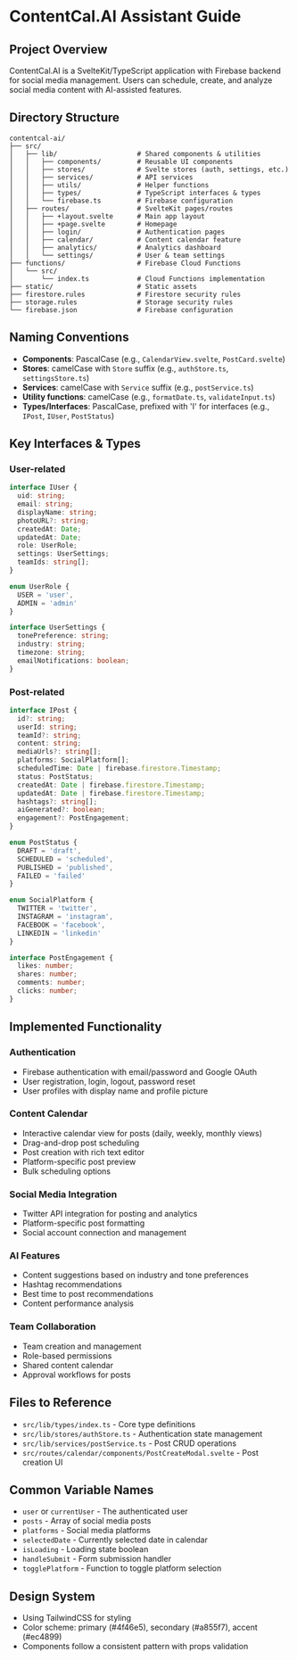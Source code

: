 # ContentCal.AI Assistant Guide

## Project Overview
ContentCal.AI is a SvelteKit/TypeScript application with Firebase backend for social media management. Users can schedule, create, and analyze social media content with AI-assisted features.

## Directory Structure
```
contentcal-ai/
├── src/
│   ├── lib/                    # Shared components & utilities
│   │   ├── components/         # Reusable UI components
│   │   ├── stores/             # Svelte stores (auth, settings, etc.)
│   │   ├── services/           # API services
│   │   ├── utils/              # Helper functions
│   │   ├── types/              # TypeScript interfaces & types
│   │   └── firebase.ts         # Firebase configuration
│   ├── routes/                 # SvelteKit pages/routes
│   │   ├── +layout.svelte      # Main app layout
│   │   ├── +page.svelte        # Homepage
│   │   ├── login/              # Authentication pages
│   │   ├── calendar/           # Content calendar feature
│   │   ├── analytics/          # Analytics dashboard
│   │   └── settings/           # User & team settings
├── functions/                  # Firebase Cloud Functions
│   └── src/
│       └── index.ts            # Cloud Functions implementation
├── static/                     # Static assets
├── firestore.rules             # Firestore security rules
├── storage.rules               # Storage security rules
└── firebase.json               # Firebase configuration
```

## Naming Conventions
- **Components**: PascalCase (e.g., `CalendarView.svelte`, `PostCard.svelte`)
- **Stores**: camelCase with `Store` suffix (e.g., `authStore.ts`, `settingsStore.ts`)
- **Services**: camelCase with `Service` suffix (e.g., `postService.ts`)
- **Utility functions**: camelCase (e.g., `formatDate.ts`, `validateInput.ts`)
- **Types/Interfaces**: PascalCase, prefixed with 'I' for interfaces (e.g., `IPost`, `IUser`, `PostStatus`)

## Key Interfaces & Types

### User-related
```typescript
interface IUser {
  uid: string;
  email: string;
  displayName: string;
  photoURL?: string;
  createdAt: Date;
  updatedAt: Date;
  role: UserRole;
  settings: UserSettings;
  teamIds: string[];
}

enum UserRole {
  USER = 'user',
  ADMIN = 'admin'
}

interface UserSettings {
  tonePreference: string;
  industry: string;
  timezone: string;
  emailNotifications: boolean;
}
```

### Post-related
```typescript
interface IPost {
  id?: string;
  userId: string;
  teamId?: string;
  content: string;
  mediaUrls?: string[];
  platforms: SocialPlatform[];
  scheduledTime: Date | firebase.firestore.Timestamp;
  status: PostStatus;
  createdAt: Date | firebase.firestore.Timestamp;
  updatedAt: Date | firebase.firestore.Timestamp;
  hashtags?: string[];
  aiGenerated?: boolean;
  engagement?: PostEngagement;
}

enum PostStatus {
  DRAFT = 'draft',
  SCHEDULED = 'scheduled',
  PUBLISHED = 'published',
  FAILED = 'failed'
}

enum SocialPlatform {
  TWITTER = 'twitter',
  INSTAGRAM = 'instagram',
  FACEBOOK = 'facebook',
  LINKEDIN = 'linkedin'
}

interface PostEngagement {
  likes: number;
  shares: number;
  comments: number;
  clicks: number;
}
```

## Implemented Functionality

### Authentication
- Firebase authentication with email/password and Google OAuth
- User registration, login, logout, password reset
- User profiles with display name and profile picture

### Content Calendar
- Interactive calendar view for posts (daily, weekly, monthly views)
- Drag-and-drop post scheduling
- Post creation with rich text editor
- Platform-specific post preview
- Bulk scheduling options

### Social Media Integration
- Twitter API integration for posting and analytics
- Platform-specific post formatting
- Social account connection and management

### AI Features
- Content suggestions based on industry and tone preferences
- Hashtag recommendations
- Best time to post recommendations
- Content performance analysis

### Team Collaboration
- Team creation and management
- Role-based permissions
- Shared content calendar
- Approval workflows for posts

## Files to Reference
- `src/lib/types/index.ts` - Core type definitions
- `src/lib/stores/authStore.ts` - Authentication state management
- `src/lib/services/postService.ts` - Post CRUD operations
- `src/routes/calendar/components/PostCreateModal.svelte` - Post creation UI

## Common Variable Names
- `user` or `currentUser` - The authenticated user
- `posts` - Array of social media posts
- `platforms` - Social media platforms
- `selectedDate` - Currently selected date in calendar
- `isLoading` - Loading state boolean
- `handleSubmit` - Form submission handler
- `togglePlatform` - Function to toggle platform selection

## Design System
- Using TailwindCSS for styling
- Color scheme: primary (#4f46e5), secondary (#a855f7), accent (#ec4899)
- Components follow a consistent pattern with props validation
